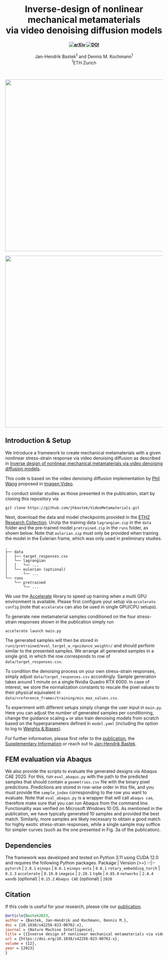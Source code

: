 <h1 align="center">Inverse-design of nonlinear mechanical metamaterials<br>via video denoising diffusion models</h1>
<h4 align="center">
<a href="https://arxiv.org/abs/2305.19836"><img src="https://img.shields.io/badge/arXiv-2305.19836-blue" alt="arXiv"></a>
<a href="https://doi.org/10.5281/zenodo.10011767"><img src="https://zenodo.org/badge/DOI/10.5281/zenodo.10011767.svg" alt="DOI"></a>  
</h4>
<div align="center">
  <span class="author-block">
    <a>Jan-Hendrik Bastek</a><sup>1</sup> and</span>
  <span class="author-block">
    <a>Dennis M. Kochmann</a><sup>1</sup></span>
</div>
<div align="center">
  <span class="author-block"><sup>1</sup>ETH Zurich</span>
</div>

$~$
<p align="center"><img src="pred_light.gif#gh-light-mode-only" width="550"\></p>
<p align="center"><img src="pred_dark.gif#gh-dark-mode-only" width="550"\></p>

## Introduction & Setup
We introduce a framework to create mechanical metamaterials with a given nonlinear stress-strain response via video denoising diffusion as described in [Inverse design of nonlinear mechanical metamaterials via video denoising diffusion models](https://www.nature.com/articles/s42256-023-00762-x).

This code is based on the video denoising diffusion implementation by [Phil Wang](https://github.com/lucidrains/imagen-pytorch) proposed in [Imagen Video](https://imagen.research.google/video/).

To conduct similar studies as those presented in the publication, start by cloning this repository via
```
git clone https://github.com/jhbastek/VideoMetamaterials.git
```

Next, download the data and model checkpoints provided in the [ETHZ Research Collection](https://doi.org/10.3929/ethz-b-000629716). Unzip the training data `lagrangian.zip` in the `data` folder and the pre-trained model `pretrained.zip` in the `runs` folder, as shown below. Note that `eulerian.zip` must only be provided when training the model in the Eulerian frame, which was only used in preliminary studies.
```
.
├── data
│   ├── target_responses.csv
│   └── lagrangian
│   │   └── ...
│   └── eulerian (optional)
│       └── ...
└── runs
    └── pretrained
        └── ...
```

We use the [Accelerate](https://huggingface.co/docs/accelerate/index) library to speed up training when a multi GPU environment is available. Please first configure your setup via `accelerate config` (note that `accelerate` can also be used in single GPU/CPU setups).

To generate new metamaterial samples conditioned on the four stress-strain responses shown in the publication simply run
```
accelerate launch main.py
```
The generated samples will then be stored in `runs/pretrained/eval_target_w_<guidance_weight>/` and should perform similar to the presented samples. We arrange all generated samples in a single grid, in which the row corresponds to row of `data/target_responses.csv`.   

To condition the denoising process on your own stress-strain responses, simply adjust `data/target_responses.csv` accordingly. Sample generation takes around 1 minute on a single Nvidia Quadro RTX 6000. In case of interest, we store the normalization constants to rescale the pixel values to their physical equivalent in `data/<reference_frame>/training/min_max_values.csv`.

To experiment with different setups simply change the user input in `main.py`. Here you can adjust the number of generated samples per conditioning, change the guidance scaling `w` or also train denoising models from scratch based on the hyperparameters defined in `model.yaml` (including the option to log to [Weights & Biases](https://wandb.ai)).

For further information, please first refer to the [publication](https://www.nature.com/articles/s42256-023-00762-x), the [Supplementary Information](https://www.nature.com/articles/s42256-023-00762-x#Sec18) or reach out to [Jan-Hendrik Bastek](mailto:jbastek@ethz.ch).

## FEM evaluation via Abaqus

We also provide the scripts to evaluate the generated designs via Abaqus CAE 2020. For this, run `eval_abaqus.py` with the path to the predicted samples that should contain a `geometries.csv` file with the binary pixel predictions. Predictions are stored in row-wise order in this file, and you must provide the `sample_index` corresponding to the row you want to evaluate. Note that `eval_abaqus.py` is a wrapper that will call `abaqus cae`, therefore make sure that you can run Abaqus from the command line. Functionality was verified on Microsoft Windows 10 OS. As mentioned in the publication, we have typically generated 10 samples and provided the best match. Similarly, more samples are likely necessary to obtain a good match for highly exotic stress-strain responses, while a single sample may suffice for simpler curves (such as the one presented in Fig. 3a of the publication).

## Dependencies

The framework was developed and tested on Python 3.11 using CUDA 12.0 and requires the following Python packages.
Package | Version (>=)
:-|:-
`pytorch`       | `2.0.1`
`einops`        | `0.6.1`
`einops-exts`   | `0.6.1`
`rotary_embedding_torch` | `0.2.3`
`accelerate`    | `0.19.0`
`imageio`       | `2.28.1`
`tqdm`          | `4.65.0`
`networkx`          | `2.8.4`
`wandb` (optional)        | `0.15.2`
`Abaqus CAE` (optional)        | `2020`

## Citation

If this code is useful for your research, please cite our [publication](https://www.nature.com/articles/s42256-023-00762-x).
```bibtex
@article{Bastek2023,
author = {Bastek, Jan-Hendrik and Kochmann, Dennis M.},
doi = {10.1038/s42256-023-00762-x},
journal = {Nature Machine Intelligence},
title = {{Inverse design of nonlinear mechanical metamaterials via video denoising diffusion models}},
url = {https://doi.org/10.1038/s42256-023-00762-x},
volume = {12},
year = {2023}
}

